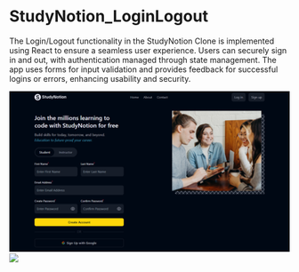 
# StudyNotion_LoginLogout
The Login/Logout functionality in the StudyNotion Clone is implemented using React to ensure a seamless user experience. Users can securely sign in and out, with authentication managed through state management. The app uses forms for input validation and provides feedback for successful logins or errors, enhancing usability and security.

<img src="Screenshot 2024-09-22 130628.png" >
<img src="Screenshot 2024-09-22 130606.png" >

